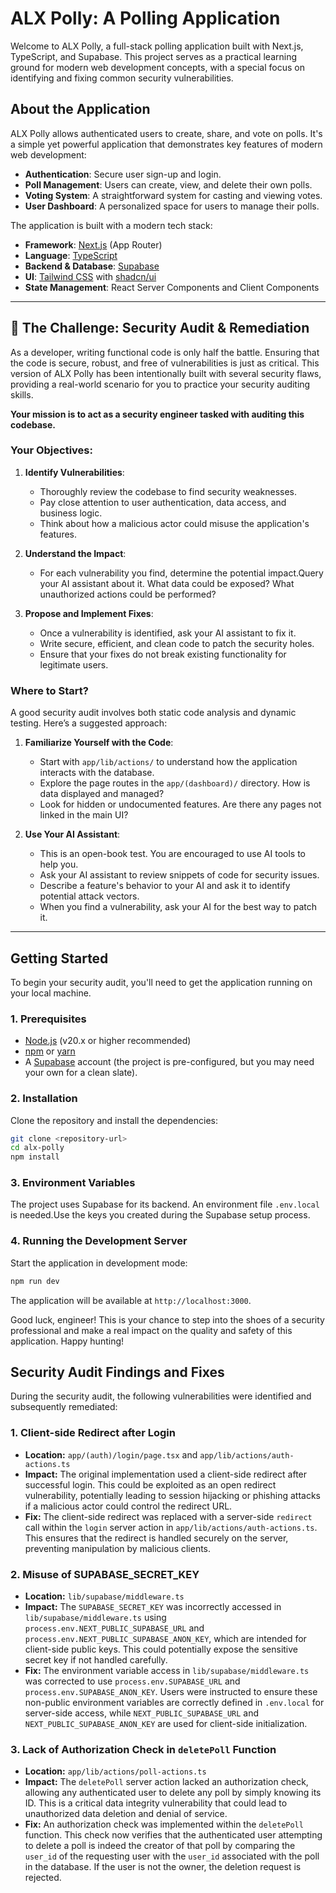 # ALX Polly: A Polling Application

Welcome to ALX Polly, a full-stack polling application built with Next.js, TypeScript, and Supabase. This project serves as a practical learning ground for modern web development concepts, with a special focus on identifying and fixing common security vulnerabilities.

## About the Application

ALX Polly allows authenticated users to create, share, and vote on polls. It's a simple yet powerful application that demonstrates key features of modern web development:

-   **Authentication**: Secure user sign-up and login.
-   **Poll Management**: Users can create, view, and delete their own polls.
-   **Voting System**: A straightforward system for casting and viewing votes.
-   **User Dashboard**: A personalized space for users to manage their polls.

The application is built with a modern tech stack:

-   **Framework**: [Next.js](https://nextjs.org/) (App Router)
-   **Language**: [TypeScript](https://www.typescriptlang.org/)
-   **Backend & Database**: [Supabase](https://supabase.io/)
-   **UI**: [Tailwind CSS](https://tailwindcss.com/) with [shadcn/ui](https://ui.shadcn.com/)
-   **State Management**: React Server Components and Client Components

---

## 🚀 The Challenge: Security Audit & Remediation

As a developer, writing functional code is only half the battle. Ensuring that the code is secure, robust, and free of vulnerabilities is just as critical. This version of ALX Polly has been intentionally built with several security flaws, providing a real-world scenario for you to practice your security auditing skills.

**Your mission is to act as a security engineer tasked with auditing this codebase.**

### Your Objectives:

1.  **Identify Vulnerabilities**:
    -   Thoroughly review the codebase to find security weaknesses.
    -   Pay close attention to user authentication, data access, and business logic.
    -   Think about how a malicious actor could misuse the application's features.

2.  **Understand the Impact**:
    -   For each vulnerability you find, determine the potential impact.Query your AI assistant about it. What data could be exposed? What unauthorized actions could be performed?

3.  **Propose and Implement Fixes**:
    -   Once a vulnerability is identified, ask your AI assistant to fix it.
    -   Write secure, efficient, and clean code to patch the security holes.
    -   Ensure that your fixes do not break existing functionality for legitimate users.

### Where to Start?

A good security audit involves both static code analysis and dynamic testing. Here’s a suggested approach:

1.  **Familiarize Yourself with the Code**:
    -   Start with `app/lib/actions/` to understand how the application interacts with the database.
    -   Explore the page routes in the `app/(dashboard)/` directory. How is data displayed and managed?
    -   Look for hidden or undocumented features. Are there any pages not linked in the main UI?

2.  **Use Your AI Assistant**:
    -   This is an open-book test. You are encouraged to use AI tools to help you.
    -   Ask your AI assistant to review snippets of code for security issues.
    -   Describe a feature's behavior to your AI and ask it to identify potential attack vectors.
    -   When you find a vulnerability, ask your AI for the best way to patch it.

---

## Getting Started

To begin your security audit, you'll need to get the application running on your local machine.

### 1. Prerequisites

-   [Node.js](https://nodejs.org/) (v20.x or higher recommended)
-   [npm](https://www.npmjs.com/) or [yarn](https://yarnpkg.com/)
-   A [Supabase](https://supabase.io/) account (the project is pre-configured, but you may need your own for a clean slate).

### 2. Installation

Clone the repository and install the dependencies:

```bash
git clone <repository-url>
cd alx-polly
npm install
```

### 3. Environment Variables

The project uses Supabase for its backend. An environment file `.env.local` is needed.Use the keys you created during the Supabase setup process.

### 4. Running the Development Server

Start the application in development mode:

```bash
npm run dev
```

The application will be available at `http://localhost:3000`.

Good luck, engineer! This is your chance to step into the shoes of a security professional and make a real impact on the quality and safety of this application. Happy hunting!

## Security Audit Findings and Fixes

During the security audit, the following vulnerabilities were identified and subsequently remediated:

### 1. Client-side Redirect after Login

*   **Location:** `app/(auth)/login/page.tsx` and `app/lib/actions/auth-actions.ts`
*   **Impact:** The original implementation used a client-side redirect after successful login. This could be exploited as an open redirect vulnerability, potentially leading to session hijacking or phishing attacks if a malicious actor could control the redirect URL.
*   **Fix:** The client-side redirect was replaced with a server-side `redirect` call within the `login` server action in `app/lib/actions/auth-actions.ts`. This ensures that the redirect is handled securely on the server, preventing manipulation by malicious clients.

### 2. Misuse of SUPABASE_SECRET_KEY

*   **Location:** `lib/supabase/middleware.ts`
*   **Impact:** The `SUPABASE_SECRET_KEY` was incorrectly accessed in `lib/supabase/middleware.ts` using `process.env.NEXT_PUBLIC_SUPABASE_URL` and `process.env.NEXT_PUBLIC_SUPABASE_ANON_KEY`, which are intended for client-side public keys. This could potentially expose the sensitive secret key if not handled carefully.
*   **Fix:** The environment variable access in `lib/supabase/middleware.ts` was corrected to use `process.env.SUPABASE_URL` and `process.env.SUPABASE_ANON_KEY`. Users were instructed to ensure these non-public environment variables are correctly defined in `.env.local` for server-side access, while `NEXT_PUBLIC_SUPABASE_URL` and `NEXT_PUBLIC_SUPABASE_ANON_KEY` are used for client-side initialization.

### 3. Lack of Authorization Check in `deletePoll` Function

*   **Location:** `app/lib/actions/poll-actions.ts`
*   **Impact:** The `deletePoll` server action lacked an authorization check, allowing any authenticated user to delete any poll by simply knowing its ID. This is a critical data integrity vulnerability that could lead to unauthorized data deletion and denial of service.
*   **Fix:** An authorization check was implemented within the `deletePoll` function. This check now verifies that the authenticated user attempting to delete a poll is indeed the creator of that poll by comparing the `user_id` of the requesting user with the `user_id` associated with the poll in the database. If the user is not the owner, the deletion request is rejected.
